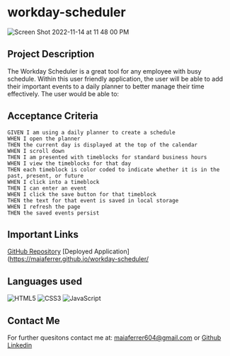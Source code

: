 # workday-scheduler
![Screen Shot 2022-11-14 at 11 48 00 PM](https://user-images.githubusercontent.com/114897110/201829029-33a90d74-a901-4523-9026-2a809d0168db.png)

## Project Description
The Workday Scheduler is a great tool for any employee with busy schedule. Within this user friendly application, the user will be able to add their important events to a daily planner to better manage their time effectively. 
The user would be able to: 
## Acceptance Criteria
```
GIVEN I am using a daily planner to create a schedule
WHEN I open the planner
THEN the current day is displayed at the top of the calendar
WHEN I scroll down
THEN I am presented with timeblocks for standard business hours
WHEN I view the timeblocks for that day
THEN each timeblock is color coded to indicate whether it is in the past, present, or future
WHEN I click into a timeblock
THEN I can enter an event
WHEN I click the save button for that timeblock
THEN the text for that event is saved in local storage
WHEN I refresh the page
THEN the saved events persist
```
## Important Links
[GitHub Repository](https://github.com/maiaferrer/workday-scheduler)
[Deployed Application](https://maiaferrer.github.io/workday-scheduler/

## Languages used
![HTML5](https://img.shields.io/badge/html5-%23E34F26.svg?style=for-the-badge&logo=html5&logoColor=white)
![CSS3](https://img.shields.io/badge/css3-%231572B6.svg?style=for-the-badge&logo=css3&logoColor=white)
![JavaScript](https://img.shields.io/badge/javascript-%23323330.svg?style=for-the-badge&logo=javascript&logoColor=%23F7DF1E)

## Contact Me
For further quesitons contact me at: maiaferrer604@gmail.com or
[Github](https://github.com/maiaferrer)
[Linkedin](https://www.linkedin.com/in/maia-f-2b7aa710a)

